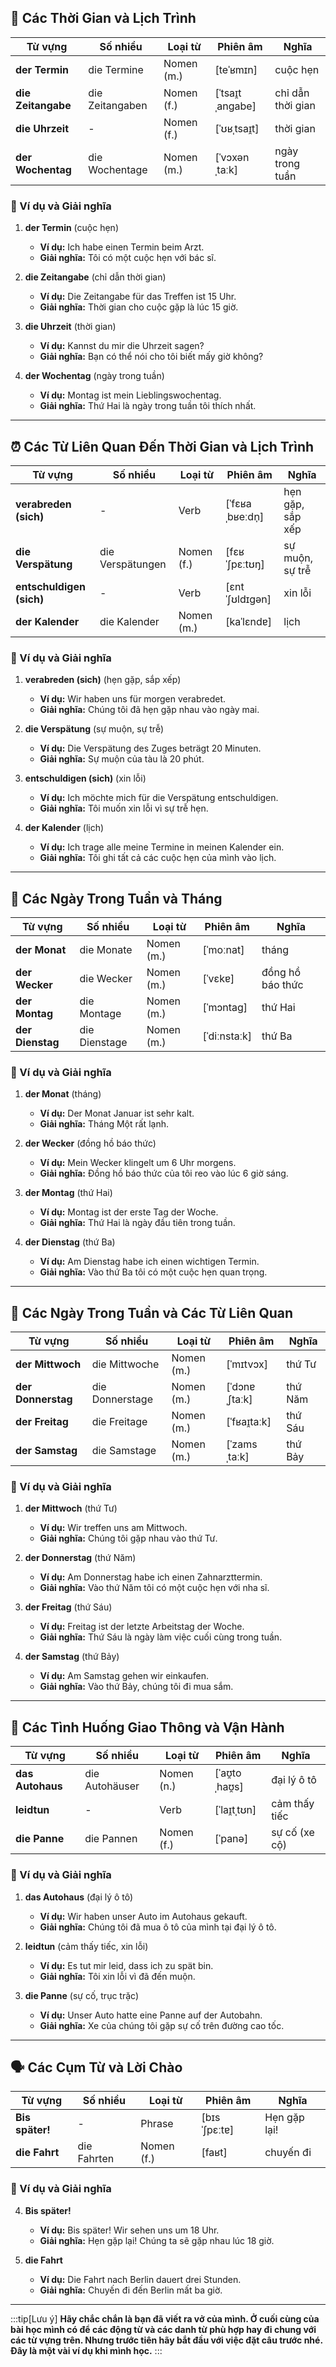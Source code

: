 ## **📅 Các Thời Gian và Lịch Trình**

|**Từ vựng**|**Số nhiều**|**Loại từ**|**Phiên âm**|**Nghĩa**|
|---|---|---|---|---|
|**der Termin**|die Termine|Nomen (m.)|[teˈʁmɪn]|cuộc hẹn|
|**die Zeitangabe**|die Zeitangaben|Nomen (f.)|[ˈtsaɪ̯tˌanɡabe]|chỉ dẫn thời gian|
|**die Uhrzeit**|-|Nomen (f.)|[ˈʊʁˌtsaɪ̯t]|thời gian|
|**der Wochentag**|die Wochentage|Nomen (m.)|[ˈvɔxənˌtaːk]|ngày trong tuần|

### **📌 Ví dụ và Giải nghĩa**

1. **der Termin** (cuộc hẹn)
    
    - **Ví dụ:** Ich habe einen Termin beim Arzt.
    - **Giải nghĩa:** Tôi có một cuộc hẹn với bác sĩ.
2. **die Zeitangabe** (chỉ dẫn thời gian)
    
    - **Ví dụ:** Die Zeitangabe für das Treffen ist 15 Uhr.
    - **Giải nghĩa:** Thời gian cho cuộc gặp là lúc 15 giờ.
3. **die Uhrzeit** (thời gian)
    
    - **Ví dụ:** Kannst du mir die Uhrzeit sagen?
    - **Giải nghĩa:** Bạn có thể nói cho tôi biết mấy giờ không?
4. **der Wochentag** (ngày trong tuần)
    
    - **Ví dụ:** Montag ist mein Lieblingswochentag.
    - **Giải nghĩa:** Thứ Hai là ngày trong tuần tôi thích nhất.

---

## **⏰ Các Từ Liên Quan Đến Thời Gian và Lịch Trình**

|**Từ vựng**|**Số nhiều**|**Loại từ**|**Phiên âm**|**Nghĩa**|
|---|---|---|---|---|
|**verabreden (sich)**|-|Verb|[ˈfɛʁaˌbʁeːdn̩]|hẹn gặp, sắp xếp|
|**die Verspätung**|die Verspätungen|Nomen (f.)|[fɛʁˈʃpɛːtʊŋ]|sự muộn, sự trễ|
|**entschuldigen (sich)**|-|Verb|[ɛntˈʃʊldɪɡən]|xin lỗi|
|**der Kalender**|die Kalender|Nomen (m.)|[kaˈlɛndɐ]|lịch|

### **📌 Ví dụ và Giải nghĩa**

1. **verabreden (sich)** (hẹn gặp, sắp xếp)
    
    - **Ví dụ:** Wir haben uns für morgen verabredet.
    - **Giải nghĩa:** Chúng tôi đã hẹn gặp nhau vào ngày mai.
2. **die Verspätung** (sự muộn, sự trễ)
    
    - **Ví dụ:** Die Verspätung des Zuges beträgt 20 Minuten.
    - **Giải nghĩa:** Sự muộn của tàu là 20 phút.
3. **entschuldigen (sich)** (xin lỗi)
    
    - **Ví dụ:** Ich möchte mich für die Verspätung entschuldigen.
    - **Giải nghĩa:** Tôi muốn xin lỗi vì sự trễ hẹn.
4. **der Kalender** (lịch)
    
    - **Ví dụ:** Ich trage alle meine Termine in meinen Kalender ein.
    - **Giải nghĩa:** Tôi ghi tất cả các cuộc hẹn của mình vào lịch.

---

## **📆 Các Ngày Trong Tuần và Tháng**

|**Từ vựng**|**Số nhiều**|**Loại từ**|**Phiên âm**|**Nghĩa**|
|---|---|---|---|---|
|**der Monat**|die Monate|Nomen (m.)|[ˈmoːnat]|tháng|
|**der Wecker**|die Wecker|Nomen (m.)|[ˈvɛkɐ]|đồng hồ báo thức|
|**der Montag**|die Montage|Nomen (m.)|[ˈmɔntag]|thứ Hai|
|**der Dienstag**|die Dienstage|Nomen (m.)|[ˈdiːnstaːk]|thứ Ba|

### **📌 Ví dụ và Giải nghĩa**

1. **der Monat** (tháng)
    
    - **Ví dụ:** Der Monat Januar ist sehr kalt.
    - **Giải nghĩa:** Tháng Một rất lạnh.
2. **der Wecker** (đồng hồ báo thức)
    
    - **Ví dụ:** Mein Wecker klingelt um 6 Uhr morgens.
    - **Giải nghĩa:** Đồng hồ báo thức của tôi reo vào lúc 6 giờ sáng.
3. **der Montag** (thứ Hai)
    
    - **Ví dụ:** Montag ist der erste Tag der Woche.
    - **Giải nghĩa:** Thứ Hai là ngày đầu tiên trong tuần.
4. **der Dienstag** (thứ Ba)
    
    - **Ví dụ:** Am Dienstag habe ich einen wichtigen Termin.
    - **Giải nghĩa:** Vào thứ Ba tôi có một cuộc hẹn quan trọng.

---

## **📆 Các Ngày Trong Tuần và Các Từ Liên Quan**

|**Từ vựng**|**Số nhiều**|**Loại từ**|**Phiên âm**|**Nghĩa**|
|---|---|---|---|---|
|**der Mittwoch**|die Mittwoche|Nomen (m.)|[ˈmɪtvɔx]|thứ Tư|
|**der Donnerstag**|die Donnerstage|Nomen (m.)|[ˈdɔnɐˌʃtaːk]|thứ Năm|
|**der Freitag**|die Freitage|Nomen (m.)|[ˈfʁaɪ̯taːk]|thứ Sáu|
|**der Samstag**|die Samstage|Nomen (m.)|[ˈzamsˌtaːk]|thứ Bảy|

### **📌 Ví dụ và Giải nghĩa**

1. **der Mittwoch** (thứ Tư)
    
    - **Ví dụ:** Wir treffen uns am Mittwoch.
    - **Giải nghĩa:** Chúng tôi gặp nhau vào thứ Tư.
2. **der Donnerstag** (thứ Năm)
    
    - **Ví dụ:** Am Donnerstag habe ich einen Zahnarzttermin.
    - **Giải nghĩa:** Vào thứ Năm tôi có một cuộc hẹn với nha sĩ.
3. **der Freitag** (thứ Sáu)
    
    - **Ví dụ:** Freitag ist der letzte Arbeitstag der Woche.
    - **Giải nghĩa:** Thứ Sáu là ngày làm việc cuối cùng trong tuần.
4. **der Samstag** (thứ Bảy)
    
    - **Ví dụ:** Am Samstag gehen wir einkaufen.
    - **Giải nghĩa:** Vào thứ Bảy, chúng tôi đi mua sắm.
---

## **🚗 Các Tình Huống Giao Thông và Vận Hành**

|**Từ vựng**|**Số nhiều**|**Loại từ**|**Phiên âm**|**Nghĩa**|
|---|---|---|---|---|
|**das Autohaus**|die Autohäuser|Nomen (n.)|[ˈaʊ̯toˌhaʊ̯s]|đại lý ô tô|
|**leidtun**|-|Verb|[ˈlaɪ̯tˌtʊn]|cảm thấy tiếc|
|**die Panne**|die Pannen|Nomen (f.)|[ˈpanə]|sự cố (xe cộ)|

### **📌 Ví dụ và Giải nghĩa**

1. **das Autohaus** (đại lý ô tô)
    
    - **Ví dụ:** Wir haben unser Auto im Autohaus gekauft.
    - **Giải nghĩa:** Chúng tôi đã mua ô tô của mình tại đại lý ô tô.
2. **leidtun** (cảm thấy tiếc, xin lỗi)
    
    - **Ví dụ:** Es tut mir leid, dass ich zu spät bin.
    - **Giải nghĩa:** Tôi xin lỗi vì đã đến muộn.
3. **die Panne** (sự cố, trục trặc)
    
    - **Ví dụ:** Unser Auto hatte eine Panne auf der Autobahn.
    - **Giải nghĩa:** Xe của chúng tôi gặp sự cố trên đường cao tốc.

---

## **🗣️ Các Cụm Từ và Lời Chào**

|**Từ vựng**|**Số nhiều**|**Loại từ**|**Phiên âm**|**Nghĩa**|
|---|---|---|---|---|
|**Bis später!**|-|Phrase|[bɪs ˈʃpɛːtɐ]|Hẹn gặp lại!|
|**die Fahrt**|die Fahrten|Nomen (f.)|[faʁt]|chuyến đi|

### **📌 Ví dụ và Giải nghĩa**

4. **Bis später!**
    
    - **Ví dụ:** Bis später! Wir sehen uns um 18 Uhr.
    - **Giải nghĩa:** Hẹn gặp lại! Chúng ta sẽ gặp nhau lúc 18 giờ.
5. **die Fahrt**
    
    - **Ví dụ:** Die Fahrt nach Berlin dauert drei Stunden.
    - **Giải nghĩa:** Chuyến đi đến Berlin mất ba giờ.


---
:::tip[Lưu ý]
**Hãy chắc chắn là bạn đã viết ra vở của mình. Ở cuối cùng của bài học mình có để các động từ và các danh từ phù hợp hay đi chung với các từ vựng trên. Nhưng trước tiên hãy bắt đầu với việc đặt câu trước nhé. Đây là một vài ví dụ khi mình học.**
:::